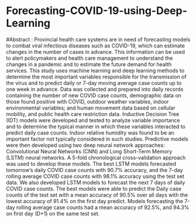 # Forecasting-COVID-19-using-Deep-Learning
#Abstract : Provincial health care systems are in need of forecasting models to combat viral infectious
diseases such as COVID-19, which can estimate changes in the number of cases in advance.
This information can be used to alert policymakers and health care management to understand
the changes in a pandemic and to estimate the future demand for health services. This
study uses machine learning and deep learning methods to determine the most important
variables responsible for the transmission of the virus and to predict daily or 7-day moving
average case counts up to one week in advance.
Data was collected and prepared into daily records containing the number of new COVID
case counts, demographic data on those found positive with COVID, outdoor weather variables,
indoor environmental variables; and human movement data based on cellular mobility,
and public health care restriction data. Inductive Decision Tree (IDT) models were developed
and tested to analyze variable importance and to determine the typical manner in
which these variables interacted to predict daily case counts. Indoor relative humidity was
found to be an important factor not typically considered in such studies.
Predictive models were then developed using two deep neural network approaches: Convolutional
Neural Networks (CNN) and Long Short-Term Memory (LSTM) neural networks.
A 5-fold chronological cross-validation approach was used to develop these models. The best
LSTM models forecasted tomorrow’s daily COVID case counts with 90.7% accuracy, and the
7-day rolling average COVID case counts with 98.1% accuracy using the test set data. We
also developed LSTM models to forecast the next 7 days of daily COVID case counts. The
best models were able to predict the Daily case counts of the test set with a mean accuracy
of 90.5% over all days with the lowest accuracy of 91.4% on the first day predict. Models
forecasting the 7-day rolling average case counts had a mean accuracy of 92.5%, and 94.3% on first day (D+1) on the same test set.
